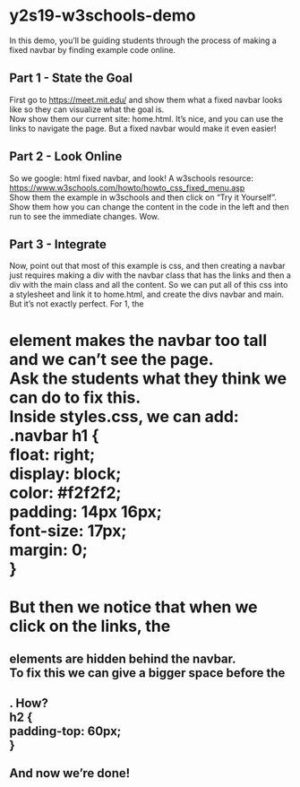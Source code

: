 # y2s19-w3schools-demo

In this demo, you’ll be guiding students through the process of making a fixed navbar by finding example code online.  

## Part 1 - State the Goal
First go to https://meet.mit.edu/ and show them what a fixed navbar looks like so they can visualize what the goal is.
<br />
Now show them our current site: home.html. It’s nice, and you can use the links to navigate the page. But a fixed navbar would make it even easier!

## Part 2 - Look Online
So we google: html fixed navbar, and look!  A w3schools resource: https://www.w3schools.com/howto/howto_css_fixed_menu.asp
<br />
Show them the example in w3schools and then click on “Try it Yourself”. Show them how you can change the content in the code in the left and then run to see the immediate changes. Wow.

## Part 3 - Integrate
Now, point out that most of this example is css, and then creating a navbar just requires making a div with the navbar class that has the links and then a div with the main class and all the content.  So we can put all of this css into a stylesheet and link it to home.html, and create the divs navbar and main.
<br />
But it’s not exactly perfect. For 1, the <h1> element makes the navbar too tall and we can’t see the page. 
<br />
Ask the students what they think we can do to fix this.
<br />
Inside styles.css, we can add:<br />
.navbar h1 {<br />
  float: right;<br />
  display: block;<br />
  color: #f2f2f2;<br />
  padding: 14px 16px;<br />
  font-size: 17px;<br />
  margin: 0;<br />
}<br />
<br />
But then we notice that when we click on the links, the <h2> elements are hidden behind the navbar.
<br />
To fix this we can give a bigger space before the <h2>. How? <br />
h2 {<br />
  padding-top: 60px;<br />
}<br />
<br />
And now we’re done!

